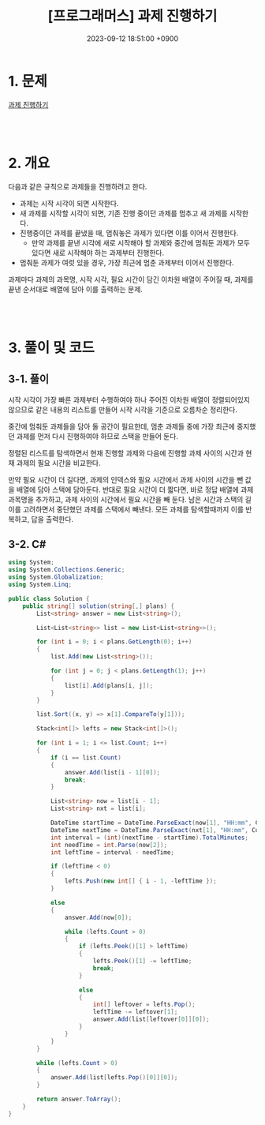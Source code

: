 ﻿---
title:  "[프로그래머스] 과제 진행하기"
date:   2023-09-12 18:51:00 +0900
category: Algorithm
tags: Algorithm C#
toc_label: "[프로그래머스] 과제 진행하"
use_math: true
---

# 1. 문제
[과제 진행하기](https://school.programmers.co.kr/learn/courses/30/lessons/176962)



<br/>
<br/>

# 2. 개요
다음과 같은 규칙으로 과제들을 진행하려고 한다.
- 과제는 시작 시각이 되면 시작한다.
- 새 과제를 시작할 시각이 되면, 기존 진행 중이던 과제를 멈추고 새 과제를 시작한다.
- 진행중이던 과제를 끝냈을 때, 멈춰놓은 과제가 있다면 이를 이어서 진행한다.
  - 만약 과제를 끝낸 시각에 새로 시작해야 할 과제와 중간에 멈춰둔 과제가 모두 있다면 새로 시작해야 하는 과제부터 진행한다.
 - 멈춰둔 과제가 여럿 있을 경우, 가장 최근에 멈춘 과제부터 이어서 진행한다.

과제마다 과제의 과목명, 시작 시각, 필요 시간이 담긴 이차원 배열이 주어질 때, 과제를 끝낸 순서대로 배열에 담아 이를 출력하는 문제.

<br/>
<br/>

# 3. 풀이 및 코드
## 3-1. 풀이
시작 시각이 가장 빠른 과제부터 수행하여야 하나 주어진 이차원 배열이 정렬되어있지 않으므로 같은 내용의 리스트를 만들어 시작 시각을 기준으로 오름차순 정리한다.

중간에 멈춰둔 과제들을 담아 둘 공간이 필요한데, 멈춘 과제들 중에 가장 최근에 중지했던 과제를 먼저 다시 진행하여야 하므로 스택을 만들어 둔다.

정렬된 리스트를 탐색하면서 현재 진행할 과제와 다음에 진행할 과제 사이의 시간과 현재 과제의 필요 시간을 비교한다.

만약 필요 시간이 더 길다면, 과제의 인덱스와 필요 시간에서 과제 사이의 시간을 뺀 값을 배열에 담아 스택에 담아둔다.
반대로 필요 시간이 더 짧다면, 바로 정답 배열에 과제 과목명을 추가하고, 과제 사이의 시간에서 필요 시간을 빼 둔다. 남은 시간과 스택의 길이를 고려하면서 중단했던 과제를 스택에서 빼낸다.
모든 과제를 탐색할때까지 이를 반복하고, 답을 출력한다.

## 3-2. C#

```csharp
using System;
using System.Collections.Generic;
using System.Globalization;
using System.Linq;

public class Solution {
    public string[] solution(string[,] plans) {
        List<string> answer = new List<string>();

        List<List<string>> list = new List<List<string>>();

        for (int i = 0; i < plans.GetLength(0); i++)
        {
            list.Add(new List<string>());

            for (int j = 0; j < plans.GetLength(1); j++)
            {
                list[i].Add(plans[i, j]);
            }
        }

        list.Sort((x, y) => x[1].CompareTo(y[1]));

        Stack<int[]> lefts = new Stack<int[]>();

        for (int i = 1; i <= list.Count; i++)
        {
            if (i == list.Count)
            {
                answer.Add(list[i - 1][0]);
                break;
            }

            List<string> now = list[i - 1];
            List<string> nxt = list[i];

            DateTime startTime = DateTime.ParseExact(now[1], "HH:mm", CultureInfo.InvariantCulture);
            DateTime nextTime = DateTime.ParseExact(nxt[1], "HH:mm", CultureInfo.InvariantCulture);
            int interval = (int)(nextTime - startTime).TotalMinutes;
            int needTime = int.Parse(now[2]);
            int leftTime = interval - needTime;

            if (leftTime < 0)
            {
                lefts.Push(new int[] { i - 1, -leftTime });
            }

            else
            {
                answer.Add(now[0]);

                while (lefts.Count > 0)
                {
                    if (lefts.Peek()[1] > leftTime)
                    {
                        lefts.Peek()[1] -= leftTime;
                        break;
                    }

                    else
                    {
                        int[] leftover = lefts.Pop();
                        leftTime -= leftover[1];
                        answer.Add(list[leftover[0]][0]);
                    }
                }
            }
        }

        while (lefts.Count > 0)
        {
            answer.Add(list[lefts.Pop()[0]][0]);
        }

        return answer.ToArray();
    }
}
```
